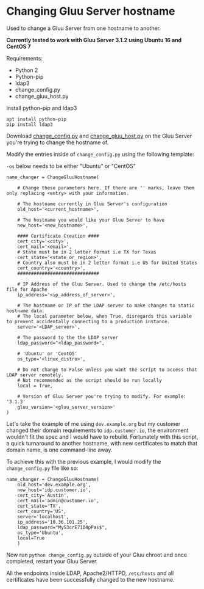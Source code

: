 # Changing Gluu Server hostname

Used to change a Gluu Server from one hostname to another.

**Currently tested to work with Gluu Server 3.1.2 using Ubuntu 16 and CentOS 7**

Requirements:

- Python 2
- Python-pip
- ldap3
- change_config.py
- change_gluu_host.py

Install python-pip and ldap3

```
apt install python-pip
pip install ldap3
```

Download [change_config.py](https://github.com/GluuFederation/community-edition-setup/blob/master/static/scripts/change_hostname/change_config.py) and [change_gluu_host.py](https://github.com/GluuFederation/cluster-mgr/blob/master/testing/change_gluu_host.py) on the Gluu Server you're trying to change the hostname of.

Modify the entries inside of `change_config.py` using the following template:

`-os` below needs to be either "Ubuntu" or "CentOS"

```
name_changer = ChangeGluuHostname(
    
    # Change these parameters here. If there are '' marks, leave them only replacing <entry> with your information.
    
    # The hostname currently in Gluu Server's configuration
    old_host='<current_hostname>',
    
    # The hostname you would like your Gluu Server to have
    new_host='<new_hostname>',
    
    #### Certificate Creation #### 
    cert_city='<city>',
    cert_mail='<email>',
    # State must be in 2 letter format i.e TX for Texas
    cert_state='<state_or_region>',
    # Country also must be in 2 letter format i.e US for United States
    cert_country='<country>',
    ##############################
    
    # IP Address of the Gluu Server. Used to change the /etc/hosts file for Apache
    ip_address='<ip_address_of_server>',
    
    # The hostname or IP of the LDAP server to make changes to static hostname data. 
    # The local parameter below, when True, disregards this variable to prevent accidentally connecting to a production instance.
    server='<LDAP_server>',
    
    # The password to the the LDAP server
    ldap_password="<ldap_password>",
    
    # 'Ubuntu' or 'CentOS'
    os_type='<linux_distro>',
    
    # Do not change to False unless you want the script to access that LDAP server remotely. 
    # Not recommended as the script should be run locally
    local = True,
    
    # Version of Gluu Server you're trying to modify. For example: '3.1.3'
    gluu_version='<gluu_server_version>'
)
```
  
  Let's take the example of me using `dev.example.org` but my customer changed their domain requirements to `idp.customer.io`, the environment wouldn't fit the spec and I would have to rebuild. Fortunately with this script, a quick turnaround to another hostname, with new certificates to match that domain name, is one command-line away.

  To achieve this with the previous example, I would modify the `change_config.py` file like so:

```
name_changer = ChangeGluuHostname(
    old_host='dev.example.org',
    new_host='idp.customer.io',
    cert_city='Austin',
    cert_mail='admin@customer.io',
    cert_state='TX',
    cert_country='US',
    server='localhost', 
    ip_address='10.36.101.25',
    ldap_password="MyS3crE71D4pPas$",
    os_type='Ubuntu',
    local=True
    )
```

  Now run `python change_config.py` outside of your Gluu chroot and once completed, restart your Gluu Server.
  
  All the endpoints inside LDAP, Apache2/HTTPD, `/etc/hosts` and all certificates have been successfully changed to the new hostname. 
